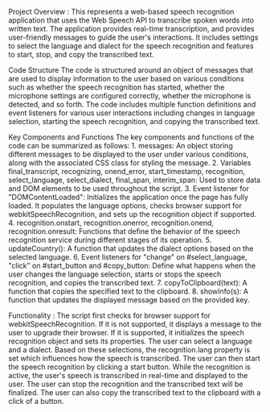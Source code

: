 Project Overview : This represents a web-based speech recognition application that uses the Web Speech API to transcribe spoken words into written text. The application provides real-time transcription, and provides user-friendly messages to guide the user's interactions. It includes settings to select the language and dialect for the speech recognition and features to start, stop, and copy the transcribed text.

Code Structure The code is structured around an object of messages that are used to display information to the user based on various conditions such as whether the speech recognition has started, whether the microphone settings are configured correctly, whether the microphone is detected, and so forth. The code includes multiple function definitions and event listeners for various user interactions including changes in language selection, starting the speech recognition, and copying the transcribed text.

Key Components and Functions The key components and functions of the code can be summarized as follows: 1. messages: An object storing different messages to be displayed to the user under various conditions, along with the associated CSS class for styling the message. 2. Variables final_transcript, recognizing, onend_error, start_timestamp, recognition, select_language, select_dialect, final_span, interim_span: Used to store data and DOM elements to be used throughout the script. 3. Event listener for "DOMContentLoaded": Initializes the application once the page has fully loaded. It populates the language options, checks browser support for webkitSpeechRecognition, and sets up the recognition object if supported. 4. recognition.onstart, recognition.onerror, recognition.onend, recognition.onresult: Functions that define the behavior of the speech recognition service during different stages of its operation. 5. updateCountry(): A function that updates the dialect options based on the selected language. 6. Event listeners for "change" on #select_language, "click" on #start_button and #copy_button: Define what happens when the user changes the language selection, starts or stops the speech recognition, and copies the transcribed text. 7. copyToClipboard(text): A function that copies the specified text to the clipboard. 8. showInfo(s): A function that updates the displayed message based on the provided key.

Functionality : The script first checks for browser support for webkitSpeechRecognition. If it is not supported, it displays a message to the user to upgrade their browser. If it is supported, it initializes the speech recognition object and sets its properties. The user can select a language and a dialect. Based on these selections, the recognition.lang property is set which influences how the speech is transcribed. The user can then start the speech recognition by clicking a start button. While the recognition is active, the user's speech is transcribed in real-time and displayed to the user. The user can stop the recognition and the transcribed text will be finalized. The user can also copy the transcribed text to the clipboard with a click of a button.
